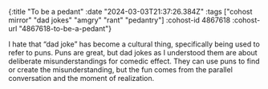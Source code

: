 {:title "To be a pedant"
 :date "2024-03-03T21:37:26.384Z"
 :tags ["cohost mirror" "dad jokes" "amgry" "rant" "pedantry"]
 :cohost-id 4867618
 :cohost-url "4867618-to-be-a-pedant"}

I hate that “dad joke” has become a cultural thing, specifically being used to refer to puns. Puns are great, but dad jokes as I understood them are about deliberate misunderstandings for comedic effect. They can use puns to find or create the misunderstanding, but the fun comes from the parallel conversation and the moment of realization.